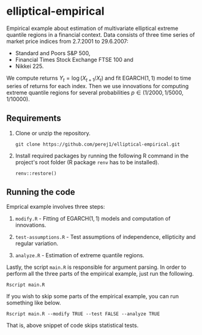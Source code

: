 # elliptical-empirical

Empirical example about estimation of multivariate elliptical extreme quantile regions in a financial context. Data consists of three time series of market price indices from 2.7.2001 to 29.6.2007:

- Standard and Poors S&P 500,
- Financial Times Stock Exchange FTSE 100 and
- Nikkei 225.

We compute returns $Y_t = \log(X_{t+1} / X_t)$ and fit $\mathrm{EGARCH}(1, 1)$ model to time series of returns for each index. Then we use innovations for computing extreme quantile regions for several probabilities $p\in(1/2000, 1/5000, 1/10000)$.

## Requirements

1. Clone or unzip the repository.
    ```
    git clone https://github.com/perej1/elliptical-empirical.git
    ```

2. Install required packages by running the following R command in the project's root folder (R package `renv` has to be installed).
    ```
    renv::restore()
    ```

## Running the code

Emprical example involves three steps:

1. `modify.R` - Fitting of $\mathrm{EGARCH}(1, 1)$ models and computation of innovations.

2. `test-assumptions.R` - Test assumptions of independence, ellipticity and regular variation.

3. `analyze.R` - Estimation of extreme quantile regions.

Lastly, the script `main.R` is responsible for argument parsing. In order to perform all the three parts of the empirical example, just run the following.
```
Rscript main.R
```

If you wish to skip some parts of the empirical example, you can run something like below.
```
Rscript main.R --modify TRUE --test FALSE --analyze TRUE
```
That is, above snippet of code skips statistical tests.
